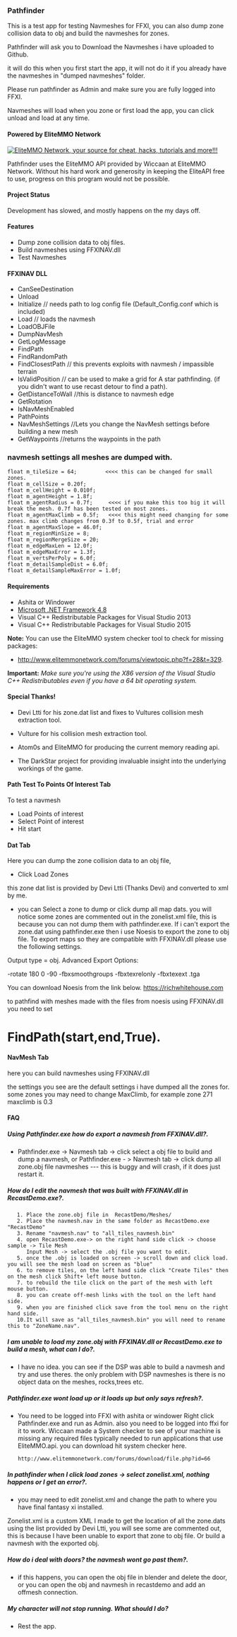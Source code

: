 ### Pathfinder
This is a test app for testing Navmeshes for FFXI, you can also dump zone collision data to obj and build the navmeshes for zones.

Pathfinder will ask you to Download the Navmeshes i have uploaded to Github.

it will do this when you first start the app, it will not do it if you already have the navmeshes in "dumped navmeshes" folder.

Please run pathfinder as Admin and make sure you are fully logged into FFXI.

Navmeshes will load when you zone or first load the app, you can click unload and load at any time.


#### Powered by EliteMMO Network
[![EliteMMO Network, your source for cheat, hacks, tutorials and more!!!](http://www.elitemmonetwork.com/img/468_60_FFXI.gif)](http://www.elitemmonetwork.com)

Pathfinder uses the EliteMMO API provided by Wiccaan at EliteMMO Network. Without his hard work and generosity in keeping the EliteAPI free to use, progress on this program would not be possible. 

#### Project Status
Development has slowed, and mostly happens on the my days off.

#### Features
* Dump zone collision data to obj files.
* Build navmeshes using FFXINAV.dll
* Test Navmeshes


#### FFXINAV DLL

* CanSeeDestination
* Unload
* Initialize // needs path to log config file (Default_Config.conf which is included)
* Load  // loads the navmesh 
* LoadOBJFile
* DumpNavMesh
* GetLogMessage
* FindPath
* FindRandomPath
* FindClosestPath // this prevents exploits with navmesh / impassible terrain
* IsValidPosition // can be used to make a grid for A star pathfinding. (if you didn't want to use recast detour to find a path).
* GetDistanceToWall //this is distance to navmesh edge
* GetRotation
* IsNavMeshEnabled
* PathPoints
* NavMeshSettings //Lets you change the NavMesh settings before building a new mesh
* GetWaypoints //returns the waypoints in the path

### navmesh settings all meshes are dumped with.


    float m_tileSize = 64;         <<<< this can be changed for small zones.
	float m_cellSize = 0.20f;
	float m_cellHeight = 0.010f;
	float m_agentHeight = 1.8f;    
	float m_agentRadius = 0.7f;     <<<< if you make this too big it will break the mesh. 0.7f has been tested on most zones.
	float m_agentMaxClimb = 0.5f;   <<<< this might need changing for some zones. max climb changes from 0.3f to 0.5f, trial and error
	float m_agentMaxSlope = 46.0f;
	float m_regionMinSize = 8;
	float m_regionMergeSize = 20;
	float m_edgeMaxLen = 12.0f;
	float m_edgeMaxError = 1.3f;
	float m_vertsPerPoly = 6.0f;
	float m_detailSampleDist = 6.0f;
	float m_detailSampleMaxError = 1.0f;
	
	


#### Requirements
* Ashita or Windower
* [Microsoft .NET Framework 4.8](https://dotnet.microsoft.com/download/dotnet-framework/net48)
* Visual C++ Redistributable Packages for Visual Studio 2013  
* Visual C++ Redistributable Packages for Visual Studio 2015  

**Note:** You can use the EliteMMO system checker tool to check for missing packages:  
* http://www.elitemmonetwork.com/forums/viewtopic.php?f=28&t=329. 

**Important:** *Make sure you're using the X86 version of the Visual Studio C++ Redistributables even if you have a 64 bit operating system.*
    
#### Special Thanks!


* Devi Ltti for his zone.dat list and fixes to Vultures collision mesh extraction tool.

* Vulture for his collision mesh extraction tool.

* Atom0s and EliteMMO for producing the current memory reading api.

* The DarkStar project for providing invaluable insight into the underlying workings of the game. 
	
	
#### Path Test To Points Of Interest Tab
To test a navmesh

* Load Points of interest 
* Select Point of interest
* Hit start
 


#### Dat Tab

Here you can dump the zone collision data to an obj file,

* Click Load Zones  

this zone dat list is provided by Devi Ltti (Thanks Devi) and converted to xml by me.
 
* you can Select a zone to dump or click dump all map dats.
 you will notice some zones are commented out in the zonelist.xml file, this is because you can not dump them with pathfinder.exe.
If i can't export the zone.dat using pathfinder.exe then i use Noesis to export the zone to obj file. To export maps so they are compatible with FFXINAV.dll please use the following settings.

Output type = obj.
Advanced Export Options:

-rotate 180 0 -90 -fbxsmoothgroups -fbxtexrelonly -fbxtexext .tga

You can download Noesis from the link below.
https://richwhitehouse.com

to pathfind with meshes made with the files from noesis using FFXINAV.dll you need to set 

#  FindPath(start,end,True).


#### NavMesh Tab

here you can build navmeshes using FFXINAV.dll

the settings you see are the default settings i have dumped all the zones for. 
some zones you may need to change MaxClimb, for example zone 271 maxclimb is 0.3


#### FAQ

##### Using Pathfinder.exe how do export a navmesh from FFXINAV.dll?.
    
* Pathfinder.exe -> Navmesh tab -> click select a obj file to build and dump a navmesh, or
       Pathfinder.exe - > Navmesh tab -> click dump all zone.obj file navmeshes --- this is buggy and will crash, if it does just restart it.
       
       
##### How do I edit the navmesh that was built with FFXINAV.dll in RecastDemo.exe?.
    
       1. Place the zone.obj file in  RecastDemo/Meshes/
       2. Place the navmesh.nav in the same folder as RecastDemo.exe "RecastDemo"
       3. Rename "navmesh.nav" to "all_tiles_navmesh.bin"
       4. open RecastDemo.exe-> on the right hand side click -> choose sample -> Tile Mesh
          Input Mesh -> select the .obj file you want to edit.
       5. once the .obj is loaded on screen -> scroll down and click load. you will see the mesh load on screen as "blue"
       6. to remove tiles, on the left hand side click "Create Tiles" then on the mesh click Shift+ left mouse button.
       7. to rebuild the tile click on the part of the mesh with left mouse button.
       8. you can create off-mesh links with the tool on the left hand side. 
       9. when you are finished click save from the tool menu on the right hand side.
       10.It will save as "all_tiles_navmesh.bin" you will need to rename this to "ZoneName.nav".   
       
##### I am unable to load my zone.obj with FFXINAV.dll or RecastDemo.exe to build a mesh, what can I do?.
    
* I have no idea. you can see if the DSP was able to build a navmesh and try and use theres. 
      the only problem with DSP navmeshes is there is no object data on the meshes, rocks,trees etc.   
      
##### Pathfinder.exe wont load up or it loads up but only says refresh?.
   
* You need to be logged into FFXI with ashita or windower
      Right click Pathfinder.exe and run as Admin. 
      also you need to be logged into ffxi for it to work.
      Wiccaan made a System checker to see of your machine is missing any required files typically
      needed to run applications that use EliteMMO.api. you can download hit system checker here.
      
      http://www.elitemmonetwork.com/forums/download/file.php?id=66
      
      
##### In pathfinder when I click load zones -> select zonelist.xml, nothing happens or I get an error?. 
   
* you may need to edit zonelist.xml and change the path to where you have final fantasy xi installed.

Zonelist.xml is a custom XML I made to get the location of all the zone.dats using the list provided by Devi Ltti, you will see some are commented out, this is because I have been unable to export that zone to obj file. Or build a navmesh with the exported obj.

##### How do i deal with doors? the navmesh wont go past them?.
   
* if this happens, you can open the obj file in blender and delete the door, or you can open the obj and navmesh in recastdemo and add an offmesh connection.


##### My character will not stop running. What should I do?
* Rest the app. 

       


